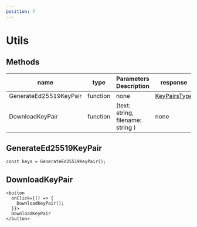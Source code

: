 ```yaml
---
position: 7
---
```


# Utils

## Methods

| name                   | type     | Parameters Description            | response                                                       |
| ---------------------- | -------- | --------------------------------- | -------------------------------------------------------------- |
| GenerateEd25519KeyPair | function | none                              | [KeyPairsType](/docs/Web3MQ-SDK/JS-SDK-V2/types/#keypairstype) |
| DownloadKeyPair        | function | (text: string, filename: string ) | none                                                           |

## GenerateEd25519KeyPair

```tsx
const keys = GenerateEd25519KeyPair();
```

## DownloadKeyPair

```tsx
<button
  onClick={() => {
    DownloadKeyPair();
  }}>
  DownloadKeyPair
</button>
```
